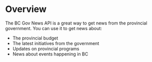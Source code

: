 # Overview

The BC Gov News API is a great way to get news from the provincial government. You can use it to get news about:

- The provincial budget
- The latest initiatives from the government
- Updates on provincial programs
- News about events happening in BC
